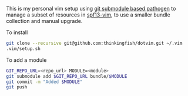 This is my personal vim setup using [git submodule based pathogen](http://usevim.com/2012/03/01/using-pathogen-with-git-submodules/) to manage a subset of resources in [spf13-vim](https://github.com/spf13/spf13-vim), to use a smaller bundle collection and manual upgrade.

To install
```sh
git clone --recursive git@github.com:thinkingfish/dotvim.git ~/.vim
.vim/setup.sh
```

To add a module
```sh
GIT_REPO_URL=<repo_url> MODULE=<module>
git submodule add $GIT_REPO_URL bundle/$MODULE
git commit -m "Added $MODULE"
git push
```
